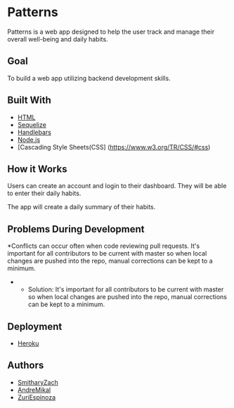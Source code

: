 # Patterns

Patterns is a web app designed to help the user track and manage their overall well-being and daily habits.

## Goal
To build a web app utilizing backend development skills.

## Built With

* [HTML](https://html.spec.whatwg.org)
* [Sequelize](https://sequelize.org)
* [Handlebars](https://handlebarsjs.com/)
* [Node.js](https://nodejs.org/en/)
* [Cascading Style Sheets(CSS] (https://www.w3.org/TR/CSS/#css)

## How it Works

Users can create an account and login to their dashboard. They will be able to enter their daily habits. 

The app will create a daily summary of their habits. 

## Problems During Development

*Conflicts can occur often when code reviewing pull requests. It's important for all contributors to be current with master so when local changes are pushed into the repo, manual corrections can be kept to a minimum. 


* * Solution:
It's important for all contributors to be current with master so when local changes are pushed into the repo, manual corrections can be kept to a minimum.

## Deployment
* [Heroku](https://www.heroku.com/)


## Authors
 * [SmitharyZach]( https://github.com/SmitharyZach)
 * [AndreMikal]( https://github.com/andremikal)
 * [ZuriEspinoza]( https://github.com/ZuriEspinoza)
 

